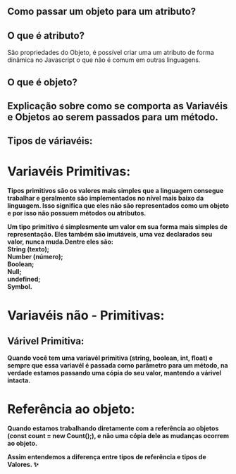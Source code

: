 ## Como passar um objeto para um atributo?
## O que é atributo?
São propriedades do Objeto, é possível criar uma um atributo de forma dinâmica no Javascript o que não é comum em outras linguagens.<b>
## O que é objeto?

## Explicação sobre como se comporta as Variavéis e Objetos ao serem passados para um método.
## Tipos de váriavéis:  
# Variavéis Primitivas:
Tipos primitivos são os valores mais simples que a linguagem consegue trabalhar e geralmente são implementados no nível mais baixo da linguagem. Isso significa que eles não são representados como um objeto e por isso não possuem métodos ou atributos.<br>

Um tipo primitivo é simplesmente um valor em sua forma mais simples de representação. Eles também são imutáveis, uma vez declarados seu valor, nunca muda.Dentre eles são:<br>
String (texto); <br>
Number (número);<br>
Boolean;<br>
Null;<br>
undefined;<br>
Symbol.<br>

# Variavéis não - Primitivas:
## Várivel Primitiva:
Quando você tem uma variavél primitiva (string, boolean, int, float) e sempre que essa variavél é passada como parâmetro para um método, na verdade estamos passando uma cópia do seu valor, mantendo a várivel intacta.<b>
# Referência ao objeto:
Quando estamos trabalhando diretamente com a referência ao objetos (const count = new Count();), e não uma cópia dele as mudanças ocorrem ao objeto. <b>

Assim entendemos a diferença entre tipos de referência e tipos de Valores. ✨